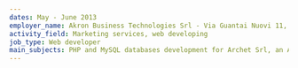 ```yaml
---
dates: May - June 2013
employer_name: Akron Business Technologies Srl - Via Guantai Nuovi 11, 80133, Napoli, Italy
activity_field: Marketing services, web developing
job_type: Web developer
main_subjects: PHP and MySQL databases development for Archet Srl, an Akron Business Technologies's client.
---
```


<!-- {
  "dates": "May - June 2013",
  "employer_name": "Akron Business Technologies Srl - Via Guantai Nuovi 11, 80133, Napoli, Italy",
  "activity_field": "Marketing services, web developing",
  "job_type": "Web developer",
  "main_subjects": "PHP and MySQL databases development for Archet Srl, an Akron Business Technologies's client."
} -->